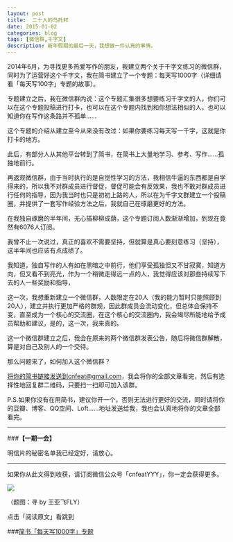 ```yaml
---
layout: post
title:  二十人的乌托邦
date: 2015-01-02
categories: blog
tags: [微信群,千字文]
description: 新年假期的最后一天，我想做一件认真的事情。
---
```


2014年6月，为寻找更多热爱写作的朋友，我建立两个关于千字文练习的微信群，同时为了运营好这个千字文，我在简书建立了一个专题：每天写1000字（详细请看「每天写100字」专题的故事）。

专题建立之后，我在微信群内说：这个专题汇集很多想要练习千字文的人，你们可以在这个专题投稿进行打卡，也可以在这个专题内找到和你想法相似的人，也可以知道你在写作这条路并不孤单……

这个专题的介绍从建立至今从来没有改过：如果你要练习每天写一千字，这就是你打卡的地方。

此后，有部分人从其他平台转到了简书，在简书上大量地学习、参考、写作……孤独地前行。

再返观微信群，由于当时执行的是自觉性学习的方法，我相信牛逼的东西都是自学得来的，所以我不对群成员进行督促，督促可能会有反效果，我也不敢对群成员进行任何的指导，因为我当时也只是初初上路的人，所以在为千字文群建立一个投稿圈，并提供了一套写作经验方法之后，我就自己在琢磨更好的方法。

在我独自琢磨的半年间，无心插柳柳成荫，这个专题订阅人数渐渐增加，到现在竟然有6076人订阅。

我曾不止一次说过，真正的喜欢不需要坚持，但就算是真心要刻意练习（坚持），这半年间也应该有点成绩了。

我知道，独自写作的人有如在黑暗之中前行，他们享受孤独但又不甘寂寞，知道方向，但又看不到亮光，作为一个稍微走得远一点的人，我觉得应该对那些持续写下去的人一些奖励和指导，

这一次，我想重新建立一个微信群，人数限定在20人（我的能力暂时只能照顾到20人），建立并执行更加严格的群规，因此群成员会流动变化，但总体会保持不变，直至成为一个核心的交流圈，在这个核心的交流圈内，我会竭尽所能地给予成员帮助和建议，是的，这一次，我来真的。

这一个微信群建立之后，我会在原来的两个微信群发表公告，随后将微信群解散，算是对自己及别人的一个交待。

那么问题来了，如何加入这个微信群？

将你的简书链接发送到cnfeat@gmail.com，我会将你的全部文章看完，然后有选择性地回复群二维码，只要扫一扫即可加入该群。

P.S.如果你没有在用简书，建议你开一个，否则无法进行更好的交流，同时请将你的豆瓣、博客、QQ空间、Loft……地址发送给我，我也会认真地将你的文章全部看完。


---

###**【一期一会】**

明信片的秘密名单我已经定好，请放心。

----

如果你从此文得到收获，请订阅微信公众号「cnfeatYYY」，你一定会获得更多。

![](http://7d9mjz.com1.z0.glb.clouddn.com/2014-12-15.jpg)

（题图：寻 by 王亚飞FLY）

点击「阅读原文」看跳到

###[简书「每天写1000字」专题](http://www.jianshu.com/collection/723de9bac3cd)




